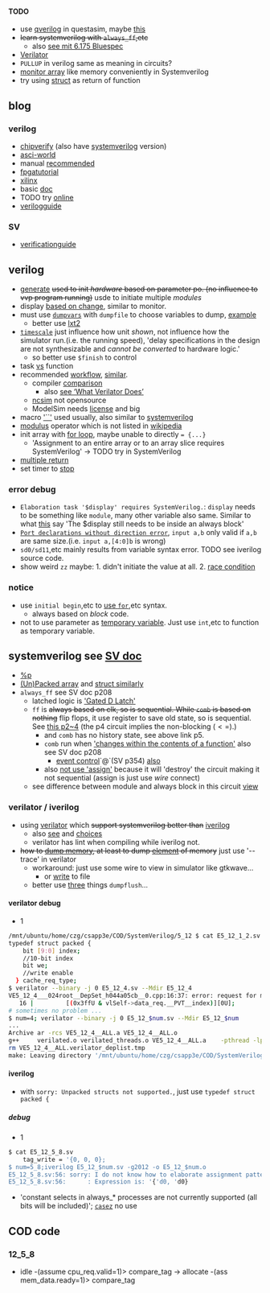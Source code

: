 #### TODO
- use [qverilog](https://tenthousandfailures.com/blog/2014/6/8/display-monitor-and-strobe-in-systemverilog#:~:text=The%20Difference%20Between%20Strobe%20and%20Display&text=The%20operand%20%24display%20works%20just,executes%20once%20per%20time%20unit.) in questasim, maybe [this](https://wiki.archlinux.org/title/Intel_Quartus_Prime)
- ~~learn systemverilog with `always_ff`,etc~~
  - also [see mit 6.175 Bluespec](http://csg.csail.mit.edu/6.175/resources.html)
- [Verilator](https://www.embecosm.com/appnotes/ean6/embecosm-or1k-verilator-tutorial-ean6-issue-1.html)
- `PULLUP` in verilog same as meaning in circuits?
- [monitor array](https://www.edaplayground.com/x/2527) like memory conveniently in Systemverilog
- try using [struct](https://stackoverflow.com/questions/25396647/understanding-function-return-values) as return of function
## blog
### verilog
- [chipverify](https://www.chipverify.com/verilog/verilog-generate-block) (also have [systemverilog](https://www.chipverify.com/systemverilog/systemverilog-tutorial) version)
- [asci-world](http://www.asic-world.com/tidbits/blocking.html)
- manual [recommended](https://iverilog.fandom.com/wiki/FAQ#:~:text=Verilog%20has%20a%20standard%20dump,and%20below%20the%20test%20module.)
- [fpgatutorial](#fpga)
- [xilinx](https://docs.xilinx.com/r/en-US/ug901-vivado-synthesis/Verilog-Macros)
- basic [doc](https://verilogams.com/quickref/basics.html)
- TODO try [online](https://www.edaplayground.com/x/5gGE)
- [verilogguide](https://verilogguide.readthedocs.io/en/latest/verilog/package.html)
### SV
- [verificationguide](https://verificationguide.com/systemverilog/systemverilog-struct/)
## verilog
- [generate](https://www.chipverify.com/verilog/verilog-generate-block) ~~used to init *hardware* based on parameter po. (no influence to vvp program running)~~ usde to initiate multiple *modules*
- display [based on change](https://stackoverflow.com/a/33653849/21294350), similar to monitor.
- must use [`dumpvars`](https://peterfab.com/ref/verilog/verilog_renerta/mobile/source/vrg00056.htm) with `dumpfile` to choose variables to dump, [example](https://mohduzir.uitm.edu.my/digital/Using%20Icarus%20Verilog.pdf)
  - better use [lxt2](https://iverilog.fandom.com/wiki/GTKWave)
- [`timescale`](https://www.chipverify.com/verilog/verilog-timescale) just influence how unit *shown*, not influence how the simulator run.(i.e. the running speed), 'delay specifications in the design are not synthesizable and *cannot be converted* to hardware logic.'
  - so better use `$finish` to control
- task [vs](https://fpgatutorial.com/verilog-function-and-task/) function <a id="fpga"></a>
- recommended [workflow](https://raveeshagarwal.medium.com/free-and-simple-verilog-simulation-1-first-run-1c4cbbb66de5), [similar](https://medium.com/macoclock/running-verilog-code-on-linux-mac-3b06ddcccc55).
  - compiler [comparison](https://hackernoon.com/top-4-hdl-simulators-for-beginners)
    - also [see ‘What Verilator Does’](https://www.veripool.org/verilator/)
  - [ncsim](https://en.wikipedia.org/wiki/List_of_HDL_simulators) not opensource
  - ModelSim needs [license](https://www.intel.ca/content/www/ca/en/products/details/fpga/development-tools/quartus-prime/resource.html) and big
- macro ['``'](https://www.design-reuse.com/articles/45979/system-verilog-macro-a-powerful-feature-for-design-verification-projects.html) used usually, also similar to [systemverilog](https://www.systemverilog.io/verification/macros/)
- [modulus](https://web.engr.oregonstate.edu/~traylor/ece474/beamer_lectures/verilog_operators.pdf) operator which is not listed in [wikipedia](https://en.wikipedia.org/wiki/Verilog#Operators)
- init array with [for loop](https://stackoverflow.com/questions/29053120/initializing-arrays-in-verilog), maybe unable to directly `= {...}`
  - 'Assignment to an entire array or to an array slice requires SystemVerilog' -> TODO try in SystemVerilog
- [multiple return](http://www.yang.world/podongii_X2/html/TECHNOTE/TOOL/MANUAL/15i_doc/fndtn/ver/ver5_2.htm)
- set timer to [stop](https://stackoverflow.com/questions/73912085/is-there-a-way-to-stop-a-simulation-after-a-set-amount-of-time)
### error debug
- `Elaboration task '$display' requires SystemVerilog.`: `display` needs to be something like `module`, many other variable also same. Similar to what [this](https://stackoverflow.com/questions/23272054/prevent-systemverilog-compilation-if-certain-macro-isnt-set) say 'The $display still needs to be inside an always block'
- [`Port declarations without direction error`](https://stackoverflow.com/questions/23037206/port-declarations-without-direction-error), `input a,b` only valid if `a,b` are same size.(i.e. `input a,[4:0]b` is wrong)
- `sd0/sd11`,etc mainly results from variable syntax error. TODO see iverilog source code.
- show weird `zz` maybe: 1. didn't initiate the value at all. 2. [race condition](https://stackoverflow.com/questions/69511094/why-are-the-bits-in-this-verilog-wire-assigned-as-z)
### notice
- use `initial begin`,etc to [use `for`](https://verificationguide.com/systemverilog/systemverilog-for-loop/),etc syntax.
  - always based on *block* code.
- not to use parameter as [temporary variable](https://www.chipverify.com/verilog/verilog-parameters). Just use `int`,etc to function as temporary variable.
## systemverilog see [SV doc](../../references/other_resources/COD/verilog/SystemVerilog/ieee-standard-for-systemverilogunified-hardware-design-specifica_2017.pdf)
- [%p](https://stackoverflow.com/questions/24527093/printing-packed-structs-in-system-verilog)
- [(Un)Packed array](https://verificationguide.com/systemverilog/systemverilog-packed-and-unpacked-array/) and [struct similarly](https://www.chipverify.com/systemverilog/systemverilog-structure)
- `always_ff` see SV doc p208
  - latched logic is ['Gated D Latch'](https://www.geeksforgeeks.org/latches-in-digital-logic/)
  - `ff` is ~~always based on clk, so is sequential. While `comb` is based on nothing~~ flip flops, it use register to save old state, so is sequential. See [this p2~4](https://courses.csail.mit.edu/6.111/f2007/handouts/L06.pdf) (the p4 circuit implies the non-blocking ($<=$).)
    - and `comb` has no history state, see above link p5.
    - `comb` run when ['changes within the contents of a function'](https://www.verilogpro.com/systemverilog-always_comb-always_ff/) also see SV doc p208
      - [event control](https://www.javatpoint.com/verilog-timing-control#:~:text=time%20are%20executed.-,Event%20Control,and%20is%20an%20implicit%20event.)`@`(SV p354) [also](https://verificationguide.com/systemverilog/systemverilog-events/)
    - also [not use 'assign'](https://stackoverflow.com/questions/61851332/when-shall-i-use-the-keyword-assign-in-systemverilog) because it will 'destroy' the circuit making it not sequential (assign is just use *wire* connect)
  - see difference between module and always block in this circuit [view](https://www.chipverify.com/verilog/verilog-modules)
### verilator / iverilog
- using [verilator](https://verilator.org/guide/latest/example_binary.html) which ~~support systemverilog better than~~ [iverilog](https://stackoverflow.com/questions/43595585/systemverilog-support-of-icarus-iverilog-compiler)
  - also [see](https://itsembedded.com/dhd/verilator_1/) and [choices](https://electronics.stackexchange.com/questions/461415/are-there-any-free-simulators-for-systemverilog)
  - verilator has lint when compiling while iverilog not.
- ~~how to [dump memory](https://stackoverflow.com/questions/20317820/icarus-verilog-dump-memory-array-dumpvars), at least to dump [element](https://sourceforge.net/p/iverilog/bugs/829/) of memory~~ just use '--trace' in verilator
  - workaround: just use some wire to view in simulator like gtkwave...
    - or [write](https://stackoverflow.com/questions/75926901/dumping-a-2d-register-array-into-a-text-file) to file
  - better use [three](https://people.cs.georgetown.edu/~squier/Teaching/HardwareFundamentals/LC3-trunk/docs/verilog/VerilogShortTutorial-Cantrell.pdf) things `dumpflush`...
#### verilator debug
- 1
```bash
/mnt/ubuntu/home/czg/csapp3e/COD/SystemVerilog/5_12 $ cat E5_12_1_2.sv
typedef struct packed {
    bit [9:0] index;
    //10-bit index
    bit we;
    //write enable
  } cache_req_type;
$ verilator --binary -j 0 E5_12_4.sv --Mdir E5_12_4
VE5_12_4___024root__DepSet_h044a05cb__0.cpp:16:37: error: request for member ‘__PVT__index’ in ‘vlSelf->VE5_12_4___024root::data_req’, which is of non-class type ‘CData’ {aka ‘unsigned char’}
   16 |         [(0x3ffU & vlSelf->data_req.__PVT__index)][0U];
# sometimes no problem ...
$ num=4; verilator --binary -j 0 E5_12_$num.sv --Mdir E5_12_$num
...
Archive ar -rcs VE5_12_4__ALL.a VE5_12_4__ALL.o
g++     verilated.o verilated_threads.o VE5_12_4__ALL.a    -pthread -lpthread -latomic   -o VE5_12_4
rm VE5_12_4__ALL.verilator_deplist.tmp
make: Leaving directory '/mnt/ubuntu/home/czg/csapp3e/COD/SystemVerilog/5_12/E5_12_4'
```
#### iverilog
- with `sorry: Unpacked structs not supported.`, just use `typedef struct packed {`
##### debug
- 1
```bash
$ cat E5_12_5_8.sv
    tag_write = '{0, 0, 0};
$ num=5_8;iverilog E5_12_$num.sv -g2012 -o E5_12_$num.o
E5_12_5_8.sv:56: sorry: I do not know how to elaborate assignment patterns using old method.
E5_12_5_8.sv:56:      : Expression is: '{'d0, 'd0}
```
- 'constant selects in always_* processes are not currently supported (all bits will be included)'; [`casez`](https://stackoverflow.com/questions/71837597/error-message-sorry-constant-selects-in-always-processes-are-not-currently-s) no use
## COD code
### 12_5_8
- idle -(assume cpu_req.valid=1)> compare_tag -> allocate -(ass mem_data.ready=1)> compare_tag